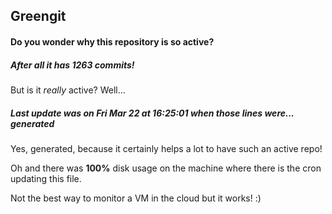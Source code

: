 ## Greengit

#### Do you wonder why this repository is so active?

##### After all it has 1263 commits!

But is it *really* active? Well...

##### Last update was on Fri Mar 22 at 16:25:01 when those lines were... generated

Yes, generated, because it certainly helps a lot to have such an active repo!

Oh and there was **100%** disk usage on the machine
where there is the cron updating this file.

Not the best way to monitor a VM in the cloud but it works! :)
